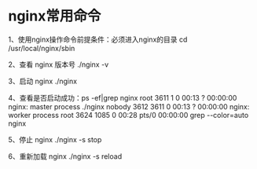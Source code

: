 # nginx常用命令


1、使用nginx操作命令前提条件：必须进入nginx的目录
cd /usr/local/nginx/sbin

2、查看 nginx 版本号 
./nginx -v

3、启动 nginx
./nginx

4、查看是否启动成功：ps -ef|grep nginx
root       3611      1  0 00:13 ?        00:00:00 nginx: master process ./nginx
nobody     3612   3611  0 00:13 ?        00:00:00 nginx: worker process
root       3624   1085  0 00:28 pts/0    00:00:00 grep --color=auto nginx

5、停止 nginx
./nginx -s stop

6、重新加载 nginx
./nginx -s reload